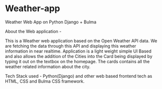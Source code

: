 # Weather-app
Weather Web App on Python Django + Bulma

About the Web application -

This is a Weather web application based on the Open Weather API data. We are fetching the data through this API and displaying this weather information in near realtime.
Application is a light weight simple UI Based and also allows the addition of the Cities into the Card being displayed by typing it out on the textbox on the homepage.
The cards contains all the weather related information about the city.

Tech Stack used - Python(Django) and other web based frontend tech as HTML, CSS and Bulma CSS framework.
